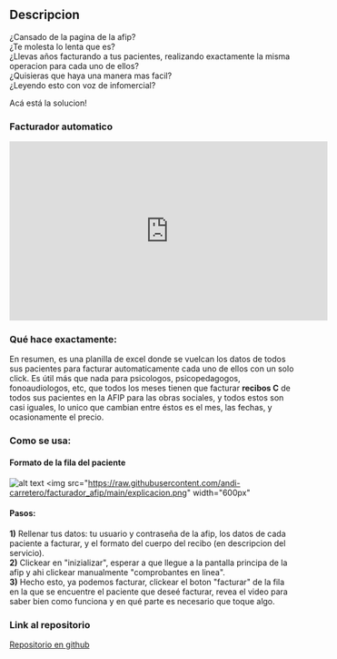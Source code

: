 ## Descripcion

¿Cansado de la pagina de la afip? <br>
¿Te molesta lo lenta que es? <br>
¿Llevas años facturando a tus pacientes, realizando exactamente la misma operacion para cada uno de ellos? <br>
¿Quisieras que haya una manera mas facil? <br>
¿Leyendo esto con voz de infomercial? <br>

Acá está la solucion!
### Facturador automatico
<iframe width="560" height="315" src="https://www.youtube.com/embed/NpXI6VQL27s" frameborder="0" allow="autoplay; encrypted-media" allowfullscreen></iframe>
<br>

### Qué hace exactamente:
En resumen, es una planilla de excel donde se vuelcan los datos de todos sus pacientes para facturar automaticamente cada uno de ellos con un solo click.
Es útil más que nada para psicologos, psicopedagogos, fonoaudiologos, etc, que todos los meses tienen que facturar **recibos C** de todos sus pacientes en la AFIP para las obras sociales, y todos estos son casi iguales, lo unico que cambian entre éstos es el mes, las fechas, y ocasionamente el precio.



### Como se usa:

#### Formato de la fila del paciente
![alt text](https://raw.githubusercontent.com/andi-carretero/facturador_afip/main/explicacion.png)
<img src="https://raw.githubusercontent.com/andi-carretero/facturador_afip/main/explicacion.png" width="600px"</img>

#### Pasos:
**1)** Rellenar tus datos: tu usuario y contraseña de la afip, los datos de cada paciente a facturar, y el formato del cuerpo del recibo (en descripcion del servicio).<br>
**2)** Clickear en "inizializar", esperar a que llegue a la pantalla principa de la afip y ahi clickear manualmente "comprobantes en linea".<br>
**3)** Hecho esto, ya podemos facturar, clickear el boton "facturar" de la fila en la que se encuentre el paciente que deseé facturar, revea el video para saber bien como funciona y en qué parte es necesario que toque algo.<br>


### Link al repositorio
<p><a href="https://github.com/andi-carretero/facturador_afip">Repositorio en github</a></p>

